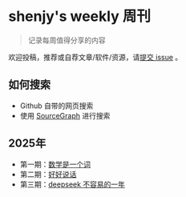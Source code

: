 # shenjy's weekly 周刊

> 记录每周值得分享的内容

欢迎投稿，推荐或自荐文章/软件/资源，请[提交 issue](https://github.com/shenjy712/weekly/issues) 。

## 如何搜索

- Github 自带的网页搜索
- 使用 [SourceGraph](https://sourcegraph.com/github.com/shenjy712/weekly) 进行搜索

## 2025年

- 第一期：[数学是一个词](./docs/1-issue.md)
- 第二期：[好好说话](./docs/2-issue.md)
- 第三期：[deepseek 不容易的一年](./docs/3-issue.md)